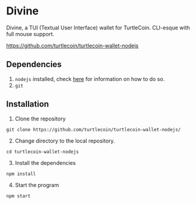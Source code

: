 # Divine

Divine, a TUI (Textual User Interface) wallet for TurtleCoin. CLI-esque with full mouse support.

https://github.com/turtlecoin/turtlecoin-wallet-nodejs

## Dependencies

1. `nodejs` installed, check [here](https://nodejs.org/en/download/package-manager/) for information on how to do so.
2. `git`

## Installation

1. Clone the repository

`git clone https://github.com/turtlecoin/turtlecoin-wallet-nodejs/`

2. Change directory to the local repository.

`cd turtlecoin-wallet-nodejs`

3. Install the dependencies

`npm install`

4. Start the program

`npm start`
